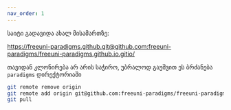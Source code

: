 ```yaml
---
nav_order: 1
---
```


საიტი გადავიდა ახალ მისამართზე:

https://freeuni-paradigms.github.git@github.com:freeuni-paradigms/freeuni-paradigms.github.io.gitio/

თავიდან კლონირება არ არის საჭირო, უბრალოდ გაუშვით ეს ბრძანება `paradigms` დირექტორიაში
```sh
git remote remove origin
git remote add origin git@github.com:freeuni-paradigms/freeuni-paradigms.github.io.git
git pull 
```
